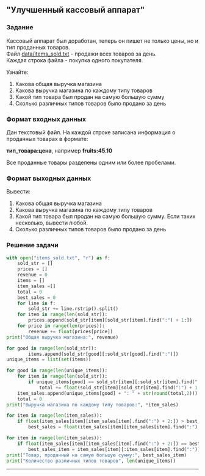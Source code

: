 ## "Улучшенный кассовый аппарат"

### Задание
Кассовый аппарат был доработан, теперь он пишет не только цены, но и тип проданных товаров. \
Файл [data/items_sold.txt](data/items_sold.txt) - продажи всех товаров за день. \
Каждая строка файла - покупка одного покупателя.

Узнайте:
1. Какова общая выручка магазина
2. Какова выручка магазина по каждому типу товаров
3. Какой тип товара был продан на самую большую сумму
4. Сколько различных типов товаров было продано за день

### Формат входных данных

Дан текстовый файл. На каждой строке записана информация о проданных товарах в формате:

**тип_товара:цена**, например **fruits:45.10**

Все проданные товары разделены одним или более пробелами.

### Формат выходных данных

Вывести:
1. Какова общая выручка магазина
2. Какова выручка магазина по каждому типу товаров
3. Какой тип товара был продан на самую большую сумму. Если таких несколько, вывести любой.
4. Сколько различных типов товаров было продано за день

### Решение задачи

```python
with open("items_sold.txt", "r") as f:
    sold_str = []
    prices = []
    revenue = 0
    items = []
    item_sales =[]
    total = 0
    best_sales = 0
    for line in f:
        sold_str += line.rstrip().split()
    for item in range(len(sold_str)):
        prices.append(sold_str[item][sold_str[item].find(":") + 1:])
    for price in range(len(prices)):
        revenue += float(prices[price])
print("Общая выручка магазина:", revenue)

for good in range(len(sold_str)):
        items.append(sold_str[good][:sold_str[good].find(":")])
unique_items = list(set(items))

for good in range(len(unique_items)):
    for item in range(len(sold_str)):
        if unique_items[good] == sold_str[item][:sold_str[item].find(":")]:
            total += float(sold_str[item][sold_str[item].find(":") + 1:])
    item_sales.append(unique_items[good] + ": " + str(round(total,2)))
    total = 0
print("Выручка магазина по каждому типу товаров:", *item_sales)

for item in range(len(item_sales)):
    if float(item_sales[item][item_sales[item].find(":") + 2:]) > best_sales:
        best_sales = float(item_sales[item][item_sales[item].find(":") + 2:])

for item in range(len(item_sales)):
    if float(item_sales[item][item_sales[item].find(":") + 2:]) == best_sales:
        best_sales_item = item_sales[item][:item_sales[item].find(":")]
print("Товар, проданный на самую большую сумму:", best_sales_item)
print("Количество различных типов товаров", len(unique_items))
```

---
